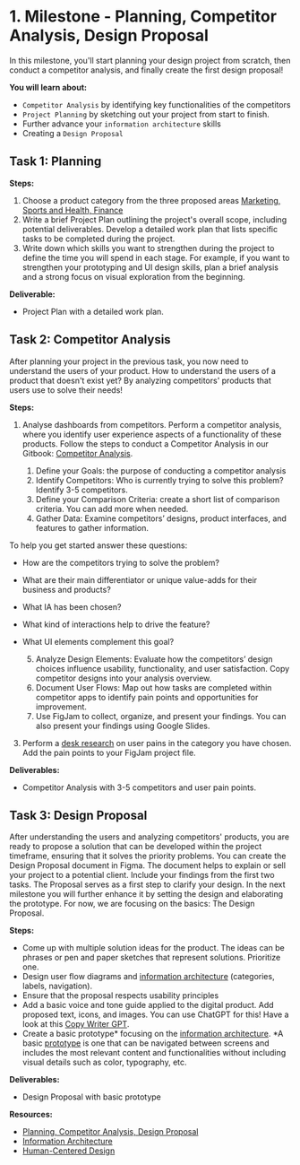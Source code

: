 # 1. Milestone - Planning, Competitor Analysis, Design Proposal

In this milestone, you'll start planning your design project from scratch, then conduct a 
competitor analysis, and finally create the first design proposal! 

**You will learn about:**

- `Competitor Analysis` by identifying key functionalities of the competitors
- `Project Planning` by sketching out your project from start to finish.
- Further advance your `information architecture` skills
- Creating a `Design Proposal`

## Task 1: Planning

**Steps:**

1. Choose a product category from the three proposed areas [Marketing, Sports and Health, Finance](https://github.com/ReDI-School/ux_ui_bootcamp/blob/main/projects/03_web_application/README.md)
2.  Write a brief Project Plan outlining the project's overall scope, including potential deliverables. Develop a detailed work plan that lists specific tasks to be completed during the project.
3. Write down which skills you want to strengthen during the project to define the time you will spend in each stage. For example, if you want to strengthen your prototyping and UI design skills, plan a brief analysis and a strong focus on visual exploration from the beginning.

**Deliverable:**

- Project Plan with a detailed work plan. 

## Task 2: Competitor Analysis

After planning your project in the previous task, you now need to understand the users of your product. How to understand the users of a product that doesn't exist yet? By analyzing competitors' products that users use to solve their needs!

**Steps:**

1. Analyse dashboards from competitors. Perform a competitor analysis, where you identify user experience aspects of a functionality of these products.
Follow the steps to conduct a Competitor Analysis in our Gitbook: [Competitor Analysis](https://redi-school-1.gitbook.io/ux-ui-bootcamp/3.-project-dashboard/milestone-1-planning-competitor-analysis-design-proposal/competitor-analysis).
   
   1. Define your Goals: the purpose of conducting a competitor analysis
   2. Identify Competitors: Who is currently trying to solve this problem? Identify 3-5 competitors. 
   3. Define your Comparison Criteria: create a short list of comparison criteria. You can add more when needed.
   4. Gather Data: Examine competitors’ designs, product interfaces, and features to gather information.
       
To help you get started answer these questions: 
- How are the competitors trying to solve the problem? 
- What are their main differentiator or unique value-adds for their business and products? 
- What IA has been chosen? 
- What kind of interactions help to drive the feature? 
- What UI elements complement this goal?
  
    5. Analyze Design Elements: Evaluate how the competitors’ design choices influence usability, functionality, and user satisfaction. Copy competitor designs into your analysis overview.
    6. Document User Flows: Map out how tasks are completed within competitor apps to identify pain points and opportunities for improvement.
    7. Use FigJam to collect, organize, and present your findings. You can also present your findings using Google Slides.

3. Perform a [desk research](https://redi-school-1.gitbook.io/ux-ui-bootcamp/3.-project-dashboard/milestone-1-planning-competitor-analysis-design-proposal/desk-research) on user pains in the category you have chosen. Add the pain points to your FigJam project file. 

**Deliverables:**

- Competitor Analysis with 3-5 competitors and user pain points. 


## Task 3: Design Proposal

After understanding the users and analyzing competitors' products, you are ready to propose a solution that can be developed within the project timeframe, ensuring that it solves the priority problems. You can create the Design Proposal document in Figma. The document helps to explain or sell your project to a potential client. Include your findings from the first two tasks. The Proposal serves as a first step to clarify your design. In the next milestone you will further enhance it by setting the design and elaborating the prototype. For now, we are focusing on the basics: The Design Proposal.

**Steps:**

- Come up with multiple solution ideas for the product. The ideas can be phrases or pen and paper sketches that represent solutions. Prioritize one.
- Design user flow diagrams and [information architecture](https://redi-school-1.gitbook.io/ux-ui-bootcamp/2.-project-mobile-application/milestone-2-information-architecture-and-mid-wireframes/information-architecture) (categories, labels, navigation).
- Ensure that the proposal respects usability principles
- Add a basic voice and tone guide applied to the digital product. Add proposed text, icons, and images. You can use ChatGPT for this! Have a look at this [Copy Writer GPT](https://chatgpt.com/g/g-rkKtHhIOR-the-secret-copywriter).
- Create a basic prototype* focusing on the [information architecture](https://redi-school-1.gitbook.io/ux-ui-bootcamp/2.-project-mobile-application/milestone-2-information-architecture-and-mid-wireframes/information-architecture). 
    *A basic [prototype](https://redi-school-1.gitbook.io/ux-ui-bootcamp/2.-project-mobile-application/milestone-3-prototyping-testing-and-refining/prototyping/type-of-prototypes) is one that can be navigated between screens and includes the most relevant content and functionalities without including visual details such as color, typography, etc.

**Deliverables:**

- Design Proposal with basic prototype
    

**Resources:**

- [Planning, Competitor Analysis, Design Proposal](https://redi-school-1.gitbook.io/ux-ui-bootcamp/3.-project-dashboard/milestone-1-planning-competitor-analysis-design-proposal)
- [Information Architecture](https://redi-school-1.gitbook.io/ux-ui-bootcamp/2.-project-mobile-application/milestone-2-information-architecture-and-mid-wireframes/information-architecture)
- [Human-Centered Design](https://redi-school-1.gitbook.io/ux-ui-bootcamp/foundations/human-centered-design)
  
